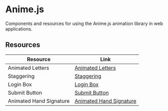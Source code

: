 # Anime.js

Components and resources for using the Anime.js animation library in web applications.

## Resources

| Resource | Link |
|---|---|
| Animated Letters | [Animated Letters](https://tobiasahlin.com/moving-letters/) |
| Staggering | [Staggering](https://codepen.io/juliangarnier/pen/XvjWvx) |
| Login Box | [Login Box](https://codepen.io/ainalem/pen/EQXjOR) |
| Submit Button | [Submit Button](https://codepen.io/andrewmillen/pen/MoKLob) |
| Animated Hand Signature | [Animated Hand Signature](https://codepen.io/mellis84/pen/JpVZNw) | 